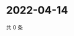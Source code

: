 # 2022-04-14

共 0 条

<!-- BEGIN WEIBO -->
<!-- 最后更新时间 Thu Apr 14 2022 23:18:17 GMT+0800 (China Standard Time) -->

<!-- END WEIBO -->

